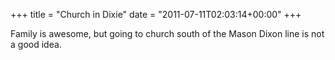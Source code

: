 +++
title = "Church in Dixie"
date = "2011-07-11T02:03:14+00:00"
+++

Family is awesome, but going to church south of the Mason Dixon line is not a good idea.
			